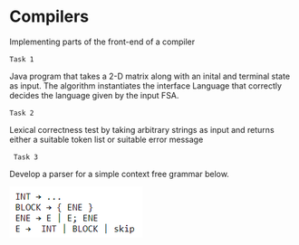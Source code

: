 # Compilers
Implementing parts of the front-end of a compiler

    Task 1
    
Java program that takes a 2-D matrix along with an inital and terminal state as input. The algorithm instantiates the interface Language that correctly decides the language given by the input FSA.

    Task 2

Lexical correctness test by taking arbitrary strings as input and returns either a suitable token list or suitable error message

     Task 3
     
Develop a parser for a simple context free grammar below.

![](./images/simpleCFG.png)
